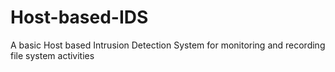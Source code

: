# Host-based-IDS
A basic Host based Intrusion Detection System for monitoring and recording file system activities
